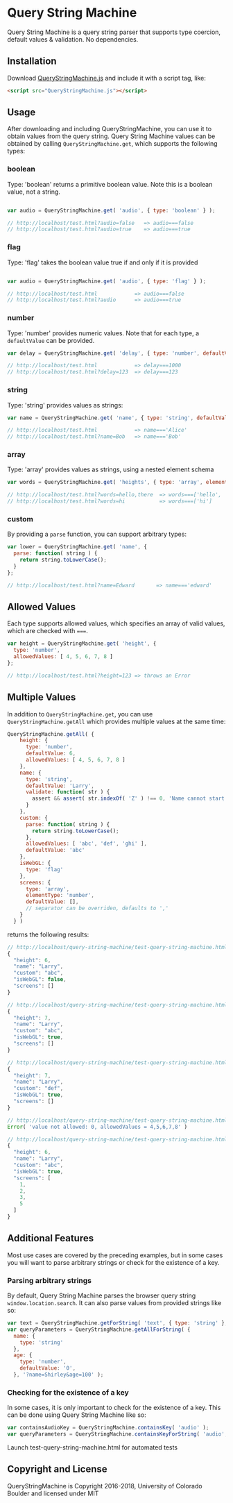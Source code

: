 # Query String Machine
Query String Machine is a query string parser that supports type coercion, default values & validation.  No dependencies.

## Installation
Download [QueryStringMachine.js](blob/master/LICENSE) and include it with a script tag, like:
```html
<script src="QueryStringMachine.js"></script>
```

## Usage
After downloading and including QueryStringMachine, you can use it to obtain values from the query string.  Query String
Machine values can be obtained by calling `QueryStringMachine.get`, which supports the following types:

### boolean
Type: 'boolean' returns a primitive boolean value.  Note this is a boolean value, not a string.
```js

var audio = QueryStringMachine.get( 'audio', { type: 'boolean' } );

// http://localhost/test.html?audio=false   => audio===false
// http://localhost/test.html?audio=true    => audio===true
```

### flag
Type: 'flag' takes the boolean value true if and only if it is provided
```js

var audio = QueryStringMachine.get( 'audio', { type: 'flag' } );

// http://localhost/test.html            => audio===false
// http://localhost/test.html?audio      => audio===true
```

### number
Type: 'number' provides numeric values.  Note that for each type, a `defaultValue` can be provided.
```js
var delay = QueryStringMachine.get( 'delay', { type: 'number', defaultValue: 1000 }};

// http://localhost/test.html            => delay===1000
// http://localhost/test.html?delay=123  => delay===123
```

### string
Type: 'string' provides values as strings:
```js
var name = QueryStringMachine.get( 'name', { type: 'string', defaultValue: 'Alice' }};

// http://localhost/test.html            => name==='Alice'
// http://localhost/test.html?name=Bob   => name==='Bob'
```

### array
Type: 'array' provides values as strings, using a nested element schema
```js
var words = QueryStringMachine.get( 'heights', { type: 'array', elementSchema: { type: 'string' } } };

// http://localhost/test.html?words=hello,there  => words===['hello', 'there']
// http://localhost/test.html?words=hi           => words===['hi']
```

### custom
By providing a `parse` function, you can support arbitrary types:

```js
var lower = QueryStringMachine.get( 'name', {
  parse: function( string ) {
    return string.toLowerCase();
  }
};

// http://localhost/test.html?name=Edward       => name==='edward'
```

## Allowed Values
Each type supports allowed values, which specifies an array of valid values, which are checked with `===`.

```js
var height = QueryStringMachine.get( 'height', {
  type: 'number',
  allowedValues: [ 4, 5, 6, 7, 8 ]
};

// http://localhost/test.html?height=123 => throws an Error
```

## Multiple Values

In addition to `QueryStringMachine.get`, you can use `QueryStringMachine.getAll` which provides multiple values at the same time:

```js
QueryStringMachine.getAll( {
    height: {
      type: 'number',
      defaultValue: 6,
      allowedValues: [ 4, 5, 6, 7, 8 ]
    },
    name: {
      type: 'string',
      defaultValue: 'Larry',
      validate: function( str ) {
        assert && assert( str.indexOf( 'Z' ) !== 0, 'Name cannot start with Z: ' + str );
      }
    },
    custom: {
      parse: function( string ) {
        return string.toLowerCase();
      },
      allowedValues: [ 'abc', 'def', 'ghi' ],
      defaultValue: 'abc'
    },
    isWebGL: {
      type: 'flag'
    },
    screens: {
      type: 'array',
      elementType: 'number',
      defaultValue: [],
      // separator can be overriden, defaults to ','
    }
  } )
```
returns the following results:

```js
// http://localhost/query-string-machine/test-query-string-machine.html
{
  "height": 6,
  "name": "Larry",
  "custom": "abc",
  "isWebGL": false,
  "screens": []
}

// http://localhost/query-string-machine/test-query-string-machine.html?height=7&isWebGL&wisdom=123
{
  "height": 7,
  "name": "Larry",
  "custom": "abc",
  "isWebGL": true,
  "screens": []
}

// http://localhost/query-string-machine/test-query-string-machine.html?height=7&isWebGL&wisdom=123&custom=DEF
{
  "height": 7,
  "name": "Larry",
  "custom": "def",
  "isWebGL": true,
  "screens": []
}

// http://localhost/query-string-machine/test-query-string-machine.html?height=0
Error( 'value not allowed: 0, allowedValues = 4,5,6,7,8' )

// http://localhost/query-string-machine/test-query-string-machine.html?isWebGL&screens=1,2,3,5
{
  "height": 6,
  "name": "Larry",
  "custom": "abc",
  "isWebGL": true,
  "screens": [
    1,
    2,
    3,
    5
  ]
}
```

## Additional Features
Most use cases are covered by the preceding examples, but in some cases you will want to parse arbitrary strings or
check for the existence of a key.

### Parsing arbitrary strings
By default, Query String Machine parses the browser query string `window.location.search`.  It can also parse values from
provided strings like so:

```js
var text = QueryStringMachine.getForString( 'text', { type: 'string' }, '?text=hello' );
var queryParameters = QueryStringMachine.getAllForString( {
  name: {
    type: 'string'
  },
  age: {
    type: 'number',
    defaultValue: '0',
  }, '?name=Shirley&age=100' );
```

### Checking for the existence of a key

In some cases, it is only important to check for the existence of a key.  This can be done using Query String Machine like so:

```js
var containsAudioKey = QueryStringMachine.containsKey( 'audio' );
var queryParameters = QueryStringMachine.containsKeyForString( 'audio', '?mute' );
```

Launch test-query-string-machine.html for automated tests

## Copyright and License
QueryStringMachine is Copyright 2016-2018, University of Colorado Boulder and licensed under MIT